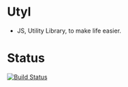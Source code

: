 # Utyl

- JS, Utility Library, to make life easier.

# Status
[![Build Status](https://travis-ci.org/peek4y/utyl.svg?branch=master)](https://travis-ci.org/peek4y/utyl)
